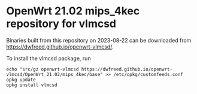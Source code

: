 OpenWrt 21.02 mips_4kec repository for vlmcsd
========

Binaries built from this repository on 2023-08-22 can be downloaded from <https://dwfreed.github.io/openwrt-vlmcsd/>.

To install the vlmcsd package, run

```
echo "src/gz openwrt-vlmcsd https://dwfreed.github.io/openwrt-vlmcsd/OpenWrt_21.02/mips_4kec/base" >> /etc/opkg/customfeeds.conf
opkg update
opkg install vlmcsd
```
